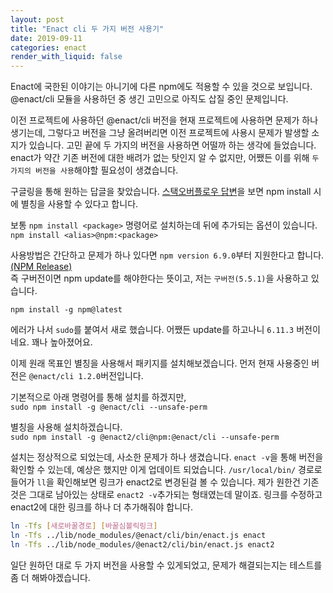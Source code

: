 ```yaml
---
layout: post
title: "Enact cli 두 가지 버전 사용기"
date: 2019-09-11
categories: enact
render_with_liquid: false
---
```


Enact에 국한된 이야기는 아니기에 다른 npm에도 적용할 수 있을 것으로 보입니다.  
@enact/cli 모듈을 사용하던 중 생긴 고민으로 아직도 삽질 중인 문제입니다.

이전 프로젝트에 사용하던 @enact/cli 버전을 현재 프로젝트에 사용하면 문제가 하나 생기는데,
그렇다고 버전을 그냥 올려버리면 이전 프로젝트에 사용시 문제가 발생할 소지가 있습니다.
고민 끝에 두 가지의 버전을 사용하면 어떨까 하는 생각에 들었습니다.
enact가 약간 기존 버전에 대한 배려가 없는 탓인지 알 수 없지만, 어쨌든 이를 위해 `두 가지의 버전을 사용`해야할 필요성이 생겼습니다.

구글링을 통해 원하는 답글을 찾았습니다.
[스택오버플로우 답변][stackoverflow]을 보면 npm install 시에 별칭을 사용할 수 있다고 합니다.

보통 `npm install <package>` 명령어로 설치하는데 뒤에 추가되는 옵션이 있습니다.  
`npm install <alias>@npm:<package>`

사용방법은 간단하고 문제가 하나 있다면 `npm version 6.9.0`부터 지원한다고 합니다. [(NPM Release)][npm-release]  
즉 구버전이면 npm update를 해야한다는 뜻이고, 저는 `구버전(5.5.1)`을 사용하고 있습니다.

`npm install -g npm@latest`

에러가 나서 `sudo`를 붙여서 새로 했습니다.
어쨌든 update를 하고나니 `6.11.3` 버전이네요. 꽤나 높아졌어요.

이제 원래 목표인 별칭을 사용해서 패키지를 설치해보겠습니다.
먼저 현재 사용중인 버전은 `@enact/cli 1.2.0`버전입니다.

기본적으로 아래 명령어를 통해 설치를 하겠지만,  
`sudo npm install -g @enact/cli --unsafe-perm`

별칭을 사용해 설치하겠습니다.  
`sudo npm install -g @enact2/cli@npm:@enact/cli --unsafe-perm`

설치는 정상적으로 되었는데, 사소한 문제가 하나 생겼습니다.
`enact -v`을 통해 버전을 확인할 수 있는데, 예상은 했지만 이게 업데이트 되었습니다.
`/usr/local/bin/` 경로로 들어가 `ll`을 확인해보면 링크가 enact2로 변경된걸 볼 수 있습니다.
제가 원한건 기존것은 그대로 남아있는 상태로 `enact2 -v`추가되는 형태였는데 말이죠.
링크를 수정하고 enact2에 대한 링크를 하나 더 추가해줘야 합니다.

```bash
ln -Tfs [새로바꿀경로] [바꿀심볼릭링크]
ln -Tfs ../lib/node_modules/@enact/cli/bin/enact.js enact
ln -Tfs ../lib/node_modules/@enact2/cli/bin/enact.js enact2
```

일단 원하던 대로 두 가지 버전을 사용할 수 있게되었고, 문제가 해결되는지는 테스트를 좀 더 해봐야겠습니다.

[stackoverflow]: https://stackoverflow.com/questions/26414587/how-to-install-multiple-versions-of-package-using-npm
[npm-release]: https://npm.community/t/release-npm-6-9-0/5911
